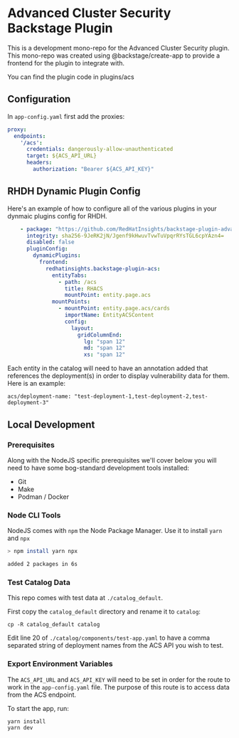 # Advanced Cluster Security Backstage Plugin

This is a development mono-repo for the Advanced Cluster Security plugin. This mono-repo was created using @backstage/create-app to provide a frontend for the plugin to integrate with.

You can find the plugin code in plugins/acs

## Configuration
In `app-config.yaml` first add the proxies:

```yaml
proxy:
  endpoints:
    '/acs':
      credentials: dangerously-allow-unauthenticated
      target: ${ACS_API_URL}
      headers:
        authorization: "Bearer ${ACS_API_KEY}"
```

## RHDH Dynamic Plugin Config
Here's an example of how to configure all of the various plugins in your dynmaic plugins config for RHDH.

```yaml
    - package: "https://github.com/RedHatInsights/backstage-plugin-advanced-cluster-security/releases/download/v0.1.1/redhatinsights-backstage-plugin-acs-dynamic-0.1.1.tgz"
      integrity: sha256-9JeRK2jN/Jgenf9kHwuvTvwTuVpqrRYsTGL6cpYAzn4=
      disabled: false
      pluginConfig:
        dynamicPlugins:
          frontend:
            redhatinsights.backstage-plugin-acs:
              entityTabs:
                - path: /acs
                  title: RHACS
                  mountPoint: entity.page.acs
              mountPoints:
                - mountPoint: entity.page.acs/cards
                  importName: EntityACSContent
                  config:
                    layout:
                      gridColumnEnd:
                        lg: "span 12"
                        md: "span 12"
                        xs: "span 12"
```

Each entity in the catalog will need to have an annotation added that references the deployment(s) in order to display vulnerability data for them. Here is an example:
```
acs/deployment-name: "test-deployment-1,test-deployment-2,test-deployment-3"
```

## Local Development

### Prerequisites

Along with the NodeJS specific prerequisites we'll cover below you will need to have some bog-standard development tools installed:

* Git
* Make
* Podman / Docker

### Node CLI Tools

NodeJS comes with `npm` the Node Package Manager. Use it to install `yarn` and `npx`

```bash
> npm install yarn npx

added 2 packages in 6s
```

### Test Catalog Data

This repo comes with test data at `./catalog_default`.

First copy the `catalog_default` directory and rename it to `catalog`:
```
cp -R catalog_default catalog
```

Edit line 20 of `./catalog/components/test-app.yaml` to have a comma separated string of deployment names from the ACS API you wish to test.

### Export Environment Variables

The `ACS_API_URL` and `ACS_API_KEY` will need to be set in order for the route to work in the `app-config.yaml` file. The purpose of this route is to access data from the ACS endpoint.

To start the app, run:
```sh
yarn install
yarn dev
```
